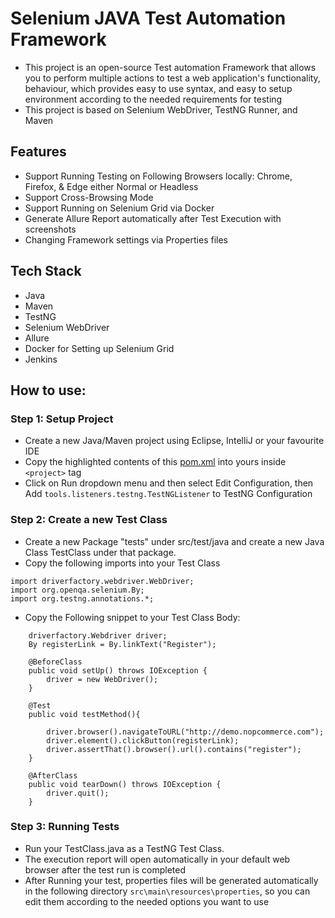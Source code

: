 # Selenium JAVA Test Automation Framework
- This project is an open-source Test automation Framework that allows you to perform multiple actions to test a web application's functionality, behaviour, 
which provides easy to use syntax, and easy to setup environment according to the needed requirements for testing
- This project is based on Selenium WebDriver, TestNG Runner, and Maven


## Features
- Support Running Testing on Following Browsers locally: Chrome, Firefox, & Edge either Normal or Headless
- Support Cross-Browsing Mode
- Support Running on Selenium Grid via Docker 
- Generate Allure Report automatically after Test Execution with screenshots
- Changing Framework settings via Properties files

## Tech Stack
- Java
- Maven
- TestNG
- Selenium WebDriver
- Allure
- Docker for Setting up Selenium Grid
- Jenkins

## How to use:

### Step 1: Setup Project
- Create a new Java/Maven project using Eclipse, IntelliJ or your favourite IDE
- Copy the highlighted contents of this [pom.xml](https://github.com/mohammedtaher95/testJARProject/blob/9905f207dfa95ce1d44b92cc574ead9852064d10/pom.xml#L15-L126) into yours inside `<project>` tag
- Click on Run dropdown menu and then select Edit Configuration, then Add `tools.listeners.testng.TestNGListener` to TestNG Configuration


### Step 2: Create a new Test Class
- Create a new Package "tests" under src/test/java and create a new Java Class TestClass under that package.
- Copy the following imports into your Test Class
```
import driverfactory.webdriver.WebDriver;
import org.openqa.selenium.By;
import org.testng.annotations.*;
```
- Copy the Following snippet to your Test Class Body:
```
    driverfactory.Webdriver driver;
    By registerLink = By.linkText("Register");

    @BeforeClass
    public void setUp() throws IOException {
        driver = new WebDriver();
    }

    @Test
    public void testMethod(){

        driver.browser().navigateToURL("http://demo.nopcommerce.com");
        driver.element().clickButton(registerLink);
        driver.assertThat().browser().url().contains("register");
    }

    @AfterClass
    public void tearDown() throws IOException {
        driver.quit();
    }
```
  
### Step 3: Running Tests
- Run your TestClass.java as a TestNG Test Class.
- The execution report will open automatically in your default web browser after the test run is completed
- After Running your test, properties files will be generated automatically in the following directory
  `src\main\resources\properties`, so you can edit them according to the needed options you want to use
